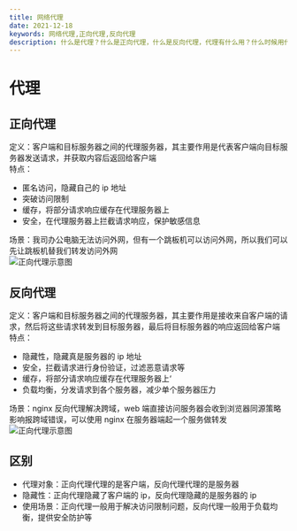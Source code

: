 ```yaml
---
title: 网络代理
date: 2021-12-18
keywords: 网络代理,正向代理,反向代理
description: 什么是代理？什么是正向代理，什么是反向代理，代理有什么用？什么时候用代理？这篇文章带你详细了解代理相关知识。
---
```


# 代理

## 正向代理

定义：客户端和目标服务器之间的代理服务器，其主要作用是代表客户端向目标服务器发送请求，并获取内容后返回给客户端  
特点：

- 匿名访问，隐藏自己的 ip 地址
- 突破访问限制
- 缓存，将部分请求响应缓存在代理服务器上
- 安全，在代理服务器上拦截请求响应，保护敏感信息

场景：我司办公电脑无法访问外网，但有一个跳板机可以访问外网，所以我们可以先让跳板机替我们转发访问外网  
![正向代理示意图](/image/http/proxy/positive-going.png)

## 反向代理

定义：客户端和目标服务器之间的代理服务器，其主要作用是接收来自客户端的请求，然后将这些请求转发到目标服务器，最后将目标服务器的响应返回给客户端  
特点：

- 隐藏性，隐藏真是服务器的 ip 地址
- 安全，拦截请求进行身份验证，过滤恶意请求等
- 缓存，将部分请求响应缓存在代理服务器上‘
- 负载均衡，分发请求到各个服务器，减少单个服务器压力

场景：nginx 反向代理解决跨域，web 端直接访问服务器会收到浏览器同源策略影响报跨域错误，可以使用 nginx 在服务器端起一个服务做转发 ![正向代理示意图](/image/http/proxy/reversed.png)

## 区别

- 代理对象：正向代理代理的是客户端，反向代理代理的是服务器
- 隐藏性：正向代理隐藏了客户端的 ip，反向代理隐藏的是服务器的 ip
- 使用场景：正向代理一般用于解决访问限制问题，反向代理一般用于负载均衡，提供安全防护等
